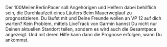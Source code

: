 Der 100MeilenBerlinPacer soll Angehörigen und Helfern dabei behilflich sein, die Durchlaufzeit eines Läufers Beim Mauerweglauf zu prognostizieren. Du läufst mit und Deine Freunde wollen an VP 12 auf dich warten? Kein Problem, mittels LiveTrack von Garmin kannst Du nicht nur Deinen aktuellen Standort teilen, sondern es wird auch die Gesamtpace angezeigt. Und mit deren Hilfe kann dann die Prognose erfolgen, wann Du ankommst.

